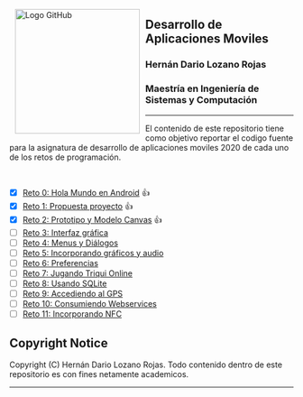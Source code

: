 <p><img alt="Logo GitHub" height="221px" src="https://upload.wikimedia.org/wikipedia/commons/thumb/0/0a/Logotipo_de_la_Universidad_Nacional_de_Colombia.svg/1024px-Logotipo_de_la_Universidad_Nacional_de_Colombia.svg.png" align="left" hspace="10px" vspace="0px"></p>

## Desarrollo de Aplicaciones Moviles
### Hernán Dario Lozano Rojas

### Maestría en Ingeniería de Sistemas y Computación
--------
El contenido de este repositorio tiene como objetivo reportar el codigo fuente para la asignatura de desarrollo de aplicaciones moviles 2020 de cada uno de los retos de programación.

<br>

- [x] [Reto 0: Hola Mundo en Android](https://github.com/hdlozanorojas/movilesunal2020/tree/master/Reto0) :+1:
- [x] [Reto 1: Propuesta proyecto](https://github.com/hdlozanorojas/movilesunal2020/tree/master/Reto1) :+1:
- [x] [Reto 2: Prototipo y Modelo Canvas](https://github.com/hdlozanorojas/movilesunal2020/tree/master/Reto2) :+1:
- [ ] [Reto 3: Interfaz gráfica ](https://github.com/hdlozanorojas/movilesunal2020/tree/master/Reto3)
- [ ] [Reto 4: Menus y Diálogos](https://github.com/hdlozanorojas/movilesunal2020/tree/master/Reto4)
- [ ] [Reto 5: Incorporando gráficos y audio](https://github.com/hdlozanorojas/movilesunal2020/tree/master/Reto5)
- [ ] [Reto 6: Preferencias](https://github.com/hdlozanorojas/movilesunal2020/tree/master/Reto6)
- [ ] [Reto 7: Jugando Triqui Online](https://github.com/hdlozanorojas/movilesunal2020/tree/master/Reto7)
- [ ] [Reto 8: Usando SQLite](https://github.com/hdlozanorojas/movilesunal2020/tree/master/Reto8)
- [ ] [Reto 9: Accediendo al GPS](https://github.com/hdlozanorojas/movilesunal2020/tree/master/Reto9)
- [ ] [Reto 10: Consumiendo Webservices](https://github.com/hdlozanorojas/movilesunal2020/tree/master/Reto10)
- [ ] [Reto 11: Incorporando NFC](https://github.com/hdlozanorojas/movilesunal2020/tree/master/Reto11)

## Copyright Notice
Copyright (C) Hernán Dario Lozano Rojas. Todo contenido dentro de este repositorio es con fines netamente academicos.

--------
